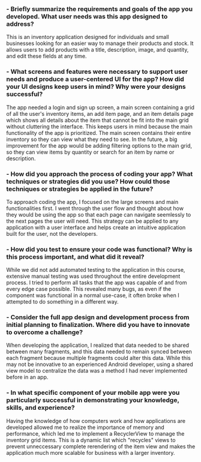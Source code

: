 ### - Briefly summarize the requirements and goals of the app you developed. What user needs was this app designed to address?
This is an inventory application designed for individuals and small businesses looking for an easier way to manage their products and stock. It allows users to add products with a title, description, image, and quantity, and edit these fields at any time.
### - What screens and features were necessary to support user needs and produce a user-centered UI for the app? How did your UI designs keep users in mind? Why were your designs successful?
The app needed a login and sign up screen, a main screen containing a grid of all the user's inventory items, an add item page, and an item details page which shows all details about the item that cannot be fit into the main grid without cluttering the interface. This keeps users in mind because the main functionality of the app is prioritized. The main screen contains their entire inventory so they can view what they need to see. In the future, a big improvement for the app would be adding filtering options to the main grid, so they can view items by quantity or search for an item by name or description.
### - How did you approach the process of coding your app? What techniques or strategies did you use? How could those techniques or strategies be applied in the future?
To approach coding the app, I focused on the large screens and main functionalities first. I went through the user flow and thought about how they would be using the app so that each page can navigate seemlessly to the next pages the user will need. This strategy can be applied to any application with a user interface and helps create an intuitive application built for the user, not the developers.
### - How did you test to ensure your code was functional? Why is this process important, and what did it reveal?
While we did not add automated testing to the application in this course, extensive manual testing was used throughout the entire development process. I tried to perform all tasks that the app was capable of and from every edge case possible. This revealed many bugs, as even if the component was functional in a normal use-case, it often broke when I attempted to do something in a different way.
### - Consider the full app design and development process from initial planning to finalization. Where did you have to innovate to overcome a challenge?
When developing the application, I realized that data needed to be shared between many fragments, and this data needed to remain synced between each fragment because multiple fragments could alter this data. While this may not be innovative to an experienced Android developer, using a shared view model to centralize the data was a method I had never implemented before in an app.
### - In what specific component of your mobile app were you particularly successful in demonstrating your knowledge, skills, and experience?
Having the knowledge of how computers work and how applications are developed allowed me to realize the importance of memory and performance, which led me to implement a RecyclerView to manage the inventory grid items. This is a dynamic list which "recycles" views to prevent unneccessary complete rerendering of the item view and makes the application much more scalable for business with a larger inventory.
